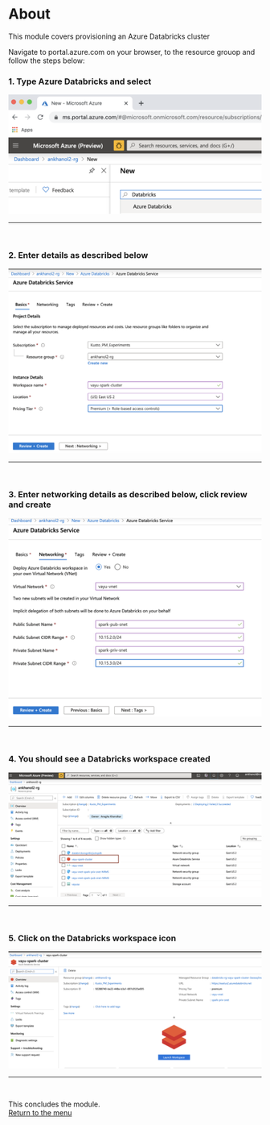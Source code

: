 

# About

This module covers provisioning an Azure Databricks cluster<br>

Navigate to portal.azure.com on your browser, to the resource grouop and follow the steps below:<br>

### 1. Type Azure Databricks and select
![CreateStorage01](images/04-databricks-01.png)
<br>
<hr>
<br>

### 2. Enter details as described below
![CreateStorage02](images/04-databricks-02.png)
<br>
<hr>
<br>

### 3. Enter networking details as described below, click review and create
![CreateStorage03](images/04-databricks-03.png)
<br>
<hr>
<br>


### 4. You should see a Databricks workspace created
![CreateStorage05](images/04-databricks-04.png)
<br>
<hr>
<br>

### 5. Click on the Databricks workspace icon
![CreateStorage06](images/04-databricks-05.png)
<br>
<hr>
<br>


This concludes the module.<br>
[Return to the menu](https://github.com/anagha-microsoft/adx-kafkaConnect-hol/tree/master/hdi-standalone-nonesp#lets-get-started)
